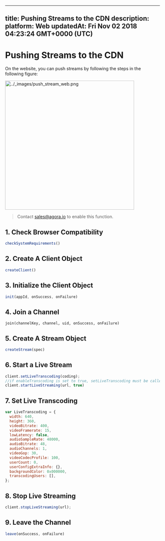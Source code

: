 
---
title: Pushing Streams to the CDN
description: 
platform: Web
updatedAt: Fri Nov 02 2018 04:23:24 GMT+0000 (UTC)
---
# Pushing Streams to the CDN
On the website, you can push streams by following the steps in the following figure:

<img alt="../_images/push_stream_web.png" src="https://web-cdn.agora.io/docs-files/en/push_stream_web.png" style="width: 420px;"/>

> Contact [sales@agora.io](mailto:sales@agora.io) to enable this function.

## 1. Check Browser Compatibility

```javascript
checkSystemRequirements()
```

## 2. Create A Client Object

```javascript
createClient()
```

## 3. Initialize the Client Object

```javascript
init(appId, onSuccess, onFailure)
```

## 4. Join a Channel

```
join(channelKey, channel, uid, onSuccess, onFailure)
```

## 5. Create A Stream Object

```javascript
createStream(spec)
```

## 6. Start a Live Stream

```javascript
client.setLiveTranscoding(coding);
//if enableTranscoding is set to true, setLiveTranscoding must be called before _startLiveStreaming
client.startLiveStreaming(url, true)
```

## 7. Set Live Transcoding

```javascript
var LiveTranscoding = {
  width: 640,
  height: 360,
  videoBitrate: 400,
  videoFramerate: 15,
  lowLatency: false,
  audioSampleRate: 48000,
  audioBitrate: 48,
  audioChannels: 1,
  videoGop: 30,
  videoCodecProfile: 100,
  userCount: 0,
  userConfigExtraInfo: {},
  backgroundColor: 0x000000,
  transcodingUsers: [],
};
```

## 8. Stop Live Streaming

```javascript
client.stopLiveStreaming(url);
```

## 9. Leave the Channel

```javascript
leave(onSuccess, onFailure)
```
